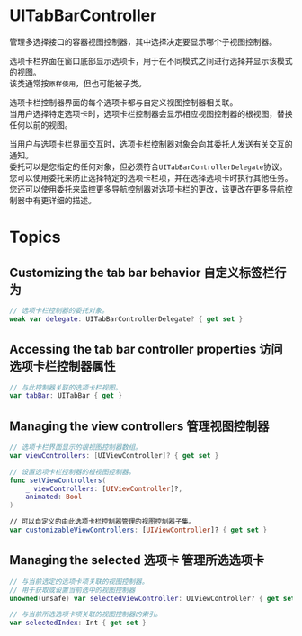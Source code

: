 # UITabBarController

管理多选择接口的容器视图控制器，其中选择决定要显示哪个子视图控制器。

选项卡栏界面在窗口底部显示选项卡，用于在不同模式之间进行选择并显示该模式的视图。  
该类通常按`原样使用`，但也可能被子类。

选项卡栏控制器界面的每个选项卡都与自定义视图控制器相关联。  
当用户选择特定选项卡时，选项卡栏控制器会显示相应视图控制器的根视图，替换任何以前的视图。

当用户与选项卡栏界面交互时，选项卡栏控制器对象会向其委托人发送有关交互的通知。  
委托可以是您指定的任何对象，但必须符合`UITabBarControllerDelegate`协议。您可以使用委托来防止选择特定的选项卡栏项，并在选择选项卡时执行其他任务。您还可以使用委托来监控更多导航控制器对选项卡栏的更改，该更改在更多导航控制器中有更详细的描述。

# Topics

## Customizing the tab bar behavior 自定义标签栏行为

```swift
// 选项卡栏控制器的委托对象。
weak var delegate: UITabBarControllerDelegate? { get set }
```

## Accessing the tab bar controller properties 访问选项卡栏控制器属性

```swift
// 与此控制器关联的选项卡栏视图。
var tabBar: UITabBar { get }
```

## Managing the view controllers 管理视图控制器

```swift
// 选项卡栏界面显示的根视图控制器数组。
var viewControllers: [UIViewController]? { get set }

// 设置选项卡栏控制器的根视图控制器。
func setViewControllers(
    _ viewControllers: [UIViewController]?,
    animated: Bool
)

// 可以自定义的由此选项卡栏控制器管理的视图控制器子集。
var customizableViewControllers: [UIViewController]? { get set }

```

## Managing the selected 选项卡 管理所选选项卡

```swift
// 与当前选定的选项卡项关联的视图控制器。
// 用于获取或设置当前选中的视图控制器
unowned(unsafe) var selectedViewController: UIViewController? { get set }

// 与当前所选选项卡项关联的视图控制器的索引。
var selectedIndex: Int { get set }
```